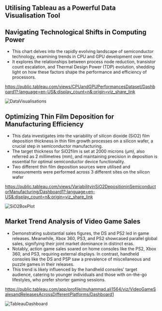 ## Utilising Tableau as a Powerful Data Visualisation Tool

## Navigating Technological Shifts in Computing Power

- This chart delves into the rapidly evolving landscape of semiconductor technology, examining trends in CPU and GPU development over time.
- It explores the relationships between process node reduction, transistor count escalation, and Thermal Design Power (TDP) evolution, shedding light on how these factors shape the performance and efficiency of processors.


https://public.tableau.com/views/CPUandGPUPerformancesDataset/Dashboard1?:language=en-US&:display_count=n&:origin=viz_share_link

![DataVisualisations](https://i.imgur.com/hPhmtgd.png)

## Optimizing Thin Film Deposition for Manufacturing Efficiency

- This data investigates into the variability of silicon dioxide (SiO2) film deposition thickness in thin film growth processes on a silicon wafer, a crucial step in semiconductor manufacturing.
- The target thickness for SiO2film is set at 2000 microns (μm), also referred as 2 millimetres (mm), and maintaining precision in deposition is essential for optimal semiconductor device functionality.
- Two different thin film deposition sources were utilised and measurements were performed across 3 different sites on the silicon wafer

https://public.tableau.com/views/VariabilityinSiO2DepositioninSemiconductorManufacturing/Dashboard1?:language=en-US&:display_count=n&:origin=viz_share_link 

![SiO2BoxPlot](https://i.imgur.com/kPtEgXC.png)

## Market Trend Analysis of Video Game Sales

- Demonstrating substantial sales figures, the DS and PS2 led in game releases. Meanwhile, Xbox 360, PS3, and PS2 showcased parallel global sales, signifying their joint market dominance in distinct eras.
- Notably, action game sales soared on home consoles like the PS2, Xbox 360, and PS3, requiring external displays. In contrast, handheld consoles like the DS and PSP saw a prevalence of miscellaneous and puzzle games in their releases.
- This trend is likely influenced by the handheld consoles' target audience, catering to younger individuals and those with on-the-go lifestyles, who prefer shorter gaming sessions.

https://public.tableau.com/app/profile/muhammad.ali1564/viz/VideoGameSalesandReleasesAcrossDifferentPlatforms/Dashboard1

![TableauDashboard](https://i.imgur.com/TLf3pz9.png)
